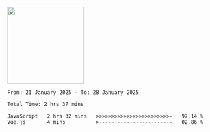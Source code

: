 <img height="180em" src="https://github-readme-stats-eight-theta.vercel.app/api?username=bkundev&show_icons=true&theme=radical&include_all_commits=true&count_private=true"/>
<!--START_SECTION:waka-->

```all_time
From: 21 January 2025 - To: 28 January 2025

Total Time: 2 hrs 37 mins

JavaScript   2 hrs 32 mins   >>>>>>>>>>>>>>>>>>>>>>>>-   97.14 %
Vue.js       4 mins          >------------------------   02.86 %
```

<!--END_SECTION:waka-->